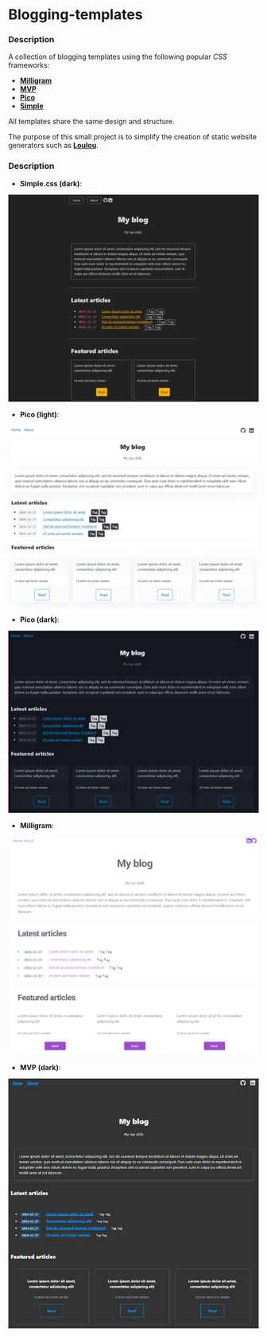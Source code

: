 # Blogging-templates

### **Description**

A collection of blogging templates using the following popular *CSS* frameworks:

* [**Milligram**](https://milligram.io/)
* [**MVP**](https://andybrewer.github.io/mvp/)
* [**Pico**](https://picocss.com/)
* [**Simple**](https://simplecss.org/)

All templates share the same design and structure.

The purpose of this small project is to simplify the creation of static website generators such as [**Loulou**](https://github.com/julien-blanchard/Loulou).

### **Description**

* **Simple.css (dark)**:

![alt text](https://github.com/julien-blanchard/Blogging-templates/blob/main/screenshots/simple_dark.png "Image")

* **Pico (light)**:

![alt text](https://github.com/julien-blanchard/Blogging-templates/blob/main/screenshots/pico_light.png "Image")

* **Pico (dark)**:

![alt text](https://github.com/julien-blanchard/Blogging-templates/blob/main/screenshots/pico_dark.png "Image")

* **Milligram**:

![alt text](https://github.com/julien-blanchard/Blogging-templates/blob/main/screenshots/milligram.png "Image")

* **MVP (dark)**:

![alt text](https://github.com/julien-blanchard/Blogging-templates/blob/main/screenshots/mvp_dark.png "Image")
